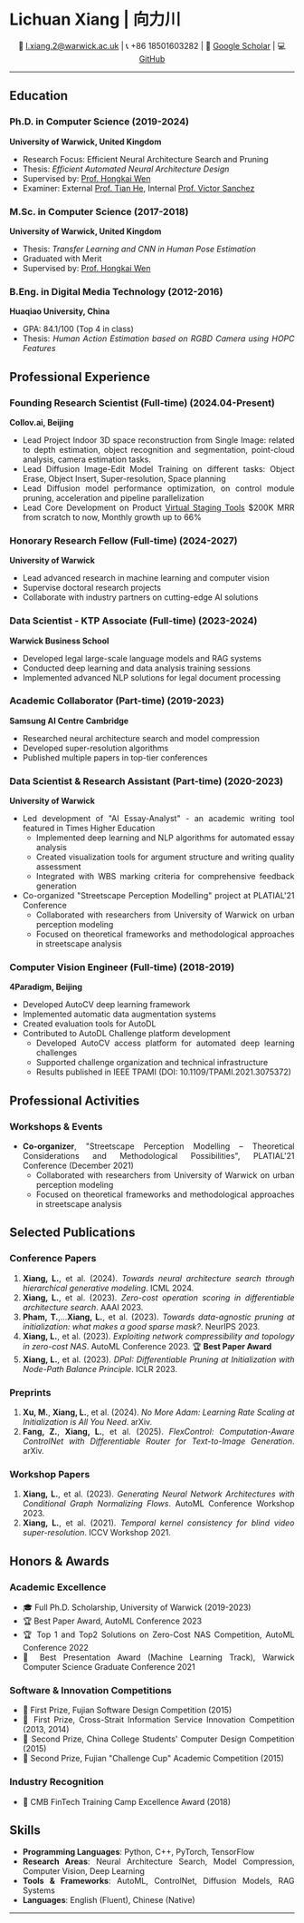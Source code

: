 <div style="text-align: justify; word-wrap: break-word; overflow-wrap: break-word;">

# Lichuan Xiang | 向力川

<div align="center">
  
📧 [l.xiang.2@warwick.ac.uk](mailto:l.xiang.2@warwick.ac.uk) | 📞 +86 18501603282 | 
🔬 [Google Scholar](https://scholar.google.com/citations?user=kkfAMrIAAAAJ&hl=en) | 
💻 [GitHub](https://github.com/Tiaspetto)

</div>

---

## Education

### Ph.D. in Computer Science (2019-2024)
**University of Warwick, United Kingdom**
- Research Focus: Efficient Neural Architecture Search and Pruning
- Thesis: *Efficient Automated Neural Architecture Design*
- Supervised by: [Prof. Hongkai Wen](https://hongkaiw.github.io/)
- Examiner: External [Prof. Tian He](https://scholar.google.com/citations?user=hc1m_BQAAAAJ&hl=en), Internal [Prof. Victor Sanchez](https://warwick.ac.uk/fac/sci/dcs/people/victor_sanchez/)

### M.Sc. in Computer Science (2017-2018)
**University of Warwick, United Kingdom**
- Thesis: *Transfer Learning and CNN in Human Pose Estimation*
- Graduated with Merit
- Supervised by: [Prof. Hongkai Wen](https://hongkaiw.github.io/)

### B.Eng. in Digital Media Technology (2012-2016)
**Huaqiao University, China**
- GPA: 84.1/100 (Top 4 in class)
- Thesis: *Human Action Estimation based on RGBD Camera using HOPC Features*

## Professional Experience

### Founding Research Scientist (Full-time) (2024.04-Present)
**Collov.ai, Beijing**
- Lead Project Indoor 3D space reconstruction from Single Image: related to depth estimation, object recognition and segmentation, point-cloud analysis, camera estimation tasks.
- Lead Diffusion Image-Edit Model Training on different tasks: Object Erase, Object Insert, Super-resolution, Space planning
- Lead Diffusion model performance optimization, on control module pruning, acceleration and pipeline parallelization
- Lead Core Development on Product [Virtual Staging Tools](https://collov.ai/virtual-staging) $200K MRR from scratch to now, Monthly growth up to 66%

### Honorary Research Fellow (Full-time) (2024-2027)
**University of Warwick**
- Lead advanced research in machine learning and computer vision
- Supervise doctoral research projects
- Collaborate with industry partners on cutting-edge AI solutions

### Data Scientist - KTP Associate (Full-time) (2023-2024)
**Warwick Business School**
- Developed legal large-scale language models and RAG systems
- Conducted deep learning and data analysis training sessions
- Implemented advanced NLP solutions for legal document processing

### Academic Collaborator (Part-time) (2019-2023)
**Samsung AI Centre Cambridge**
- Researched neural architecture search and model compression
- Developed super-resolution algorithms
- Published multiple papers in top-tier conferences

### Data Scientist & Research Assistant (Part-time) (2020-2023)
**University of Warwick**
- Led development of "AI Essay-Analyst" - an academic writing tool featured in Times Higher Education
  - Implemented deep learning and NLP algorithms for automated essay analysis
  - Created visualization tools for argument structure and writing quality assessment
  - Integrated with WBS marking criteria for comprehensive feedback generation
- Co-organized "Streetscape Perception Modelling" project at PLATIAL'21 Conference
  - Collaborated with researchers from University of Warwick on urban perception modeling
  - Focused on theoretical frameworks and methodological approaches in streetscape analysis


### Computer Vision Engineer (Full-time) (2018-2019)
**4Paradigm, Beijing**
- Developed AutoCV deep learning framework
- Implemented automatic data augmentation systems
- Created evaluation tools for AutoDL
- Contributed to AutoDL Challenge platform development
  - Developed AutoCV access platform for automated deep learning challenges
  - Supported challenge organization and technical infrastructure
  - Results published in IEEE TPAMI (DOI: 10.1109/TPAMI.2021.3075372)

## Professional Activities

### Workshops & Events
- **Co-organizer**, "Streetscape Perception Modelling – Theoretical Considerations and Methodological Possibilities", PLATIAL'21 Conference (December 2021)
  - Collaborated with researchers from University of Warwick on urban perception modeling
  - Focused on theoretical frameworks and methodological approaches in streetscape analysis


## Selected Publications

### Conference Papers
1. **Xiang, L.**, et al. (2024). *Towards neural architecture search through hierarchical generative modeling*. ICML 2024.
2. **Xiang, L.**, et al. (2023). *Zero-cost operation scoring in differentiable architecture search*. AAAI 2023.
3. **Pham, T.**,...**Xiang, L.**, et al. (2023). *Towards data-agnostic pruning at initialization: what makes a good sparse mask?*. NeurIPS 2023.
4. **Xiang, L.**, et al. (2023). *Exploiting network compressibility and topology in zero-cost NAS*. AutoML Conference 2023. 🏆 **Best Paper Award**
5. **Xiang, L.**, et al. (2023). *DPaI: Differentiable Pruning at Initialization with Node-Path Balance Principle*. ICLR 2023.

### Preprints
1. **Xu, M.**, **Xiang, L.**, et al. (2024). *No More Adam: Learning Rate Scaling at Initialization is All You Need*. arXiv.
2. **Fang, Z.**, **Xiang, L.**, et al. (2025). *FlexControl: Computation-Aware ControlNet with Differentiable Router for Text-to-Image Generation*. arXiv.

### Workshop Papers
1. **Xiang, L.**, et al. (2023). *Generating Neural Network Architectures with Conditional Graph Normalizing Flows*. AutoML Conference Workshop 2023.
2. **Xiang, L.**, et al. (2021). *Temporal kernel consistency for blind video super-resolution*. ICCV Workshop 2021.

## Honors & Awards

### Academic Excellence
- 🎓 Full Ph.D. Scholarship, University of Warwick (2019-2023)
- 🏆 Best Paper Award, AutoML Conference 2023
- 🏆 Top 1 and Top2 Solutions on Zero-Cost NAS Competition, AutoML Conference 2022
- 🥇 Best Presentation Award (Machine Learning Track), Warwick Computer Science Graduate Conference 2021

### Software & Innovation Competitions
- 🥇 First Prize, Fujian Software Design Competition (2015)
- 🥇 First Prize, Cross-Strait Information Service Innovation Competition (2013, 2014)
- 🥈 Second Prize, China College Students' Computer Design Competition (2015)
- 🥈 Second Prize, Fujian "Challenge Cup" Academic Competition (2015)

### Industry Recognition
- 🏅 CMB FinTech Training Camp Excellence Award (2018)

## Skills

- **Programming Languages**: Python, C++, PyTorch, TensorFlow
- **Research Areas**: Neural Architecture Search, Model Compression, Computer Vision, Deep Learning
- **Tools & Frameworks**: AutoML, ControlNet, Diffusion Models, RAG Systems
- **Languages**: English (Fluent), Chinese (Native)

---

</div>

